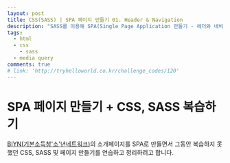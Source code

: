 ```yaml
---
layout: post
title: CSS(SASS) | SPA 페이지 만들기 01. Header & Navigation
description: "SASS를 이용해 SPA(Single Page Application 만들기 - 헤더와 네비게이션"
tags:
  - html
  - css
	- sass
  - media query
comments: true
# link: 'http://tryhelloworld.co.kr/challenge_codes/120'
---
```


# SPA 페이지 만들기 + CSS, SASS 복습하기

[BIYN(기본소득청'소'년네트워크)](biyn.kr)의 소개페이지를 SPA로 만들면서 그동안 복습하지 못했던 CSS, SASS 및 페이지 만들기를 연습하고 정리하려고 합니다.

##